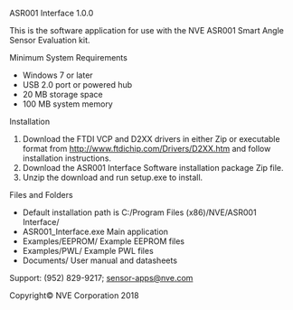 ASR001 Interface 1.0.0

This is the software application for use with the NVE ASR001 Smart Angle Sensor Evaluation kit.

Minimum System Requirements
-	Windows 7 or later
-	USB 2.0 port or powered hub
-	20 MB storage space
-	100 MB system memory	

Installation
1.	Download the FTDI VCP and D2XX drivers in either Zip or executable format from http://www.ftdichip.com/Drivers/D2XX.htm and follow installation instructions.
2.	Download the ASR001 Interface Software installation package Zip file.
3.	Unzip the download and run setup.exe to install.  

Files and Folders
-	Default installation path is C:/Program Files (x86)/NVE/ASR001 Interface/
-	ASR001_Interface.exe 	 Main application
-	Examples/EEPROM/ 	 Example EEPROM files
-	Examples/PWL/ 	 Example PWL files
-	Documents/		 User manual and datasheets

Support: (952) 829-9217; sensor-apps@nve.com

Copyright© NVE Corporation 2018
